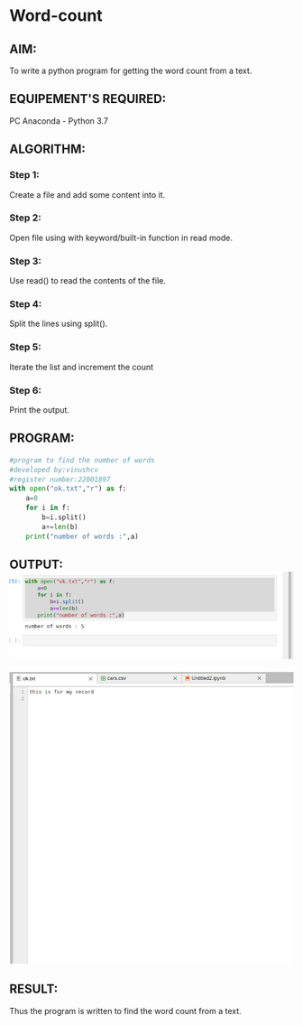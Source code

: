 # Word-count
## AIM:
To write a python program for getting the word count from a text.
## EQUIPEMENT'S REQUIRED: 
PC
Anaconda - Python 3.7
## ALGORITHM: 
### Step 1:

Create a file and add some content into it.

### Step 2: 

 Open file using with keyword/built-in function in read mode.

### Step 3: 
Use read() to read the contents of the file.

### Step 4:  
Split the lines using split().

### Step 5: 
Iterate the list and increment the count

### Step 6: 
Print the output.

## PROGRAM:
```python
#program to find the number of words
#developed by:vinushcv
#register number:22001897
with open("ok.txt","r") as f:
    a=0
    for i in f:
        b=i.split()
        a+=len(b)
    print("number of words :",a)
```
## OUTPUT:![output](outdone.png)
![output](outrun.png)


## RESULT:
Thus the program is written to find the word count from a text.
